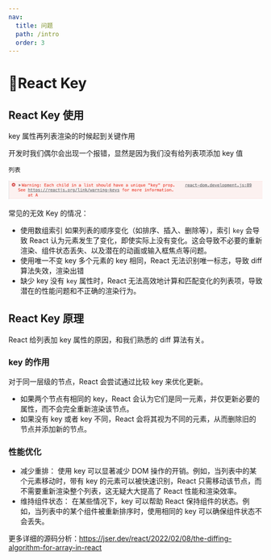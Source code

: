 ```yaml
---
nav:
  title: 问题
  path: /intro
  order: 3
---
```


# 💓React Key

## React Key 使用

key 属性再列表渲染的时候起到关键作用

开发时我们偶尔会出现一个报错，显然是因为我们没有给列表项添加 key 值

<code src="./Code.tsx">列表</code>

![reactkey](./pic1.png 'reactkey')

常见的无效 Key 的情况：

- 使用数组索引
  如果列表的顺序变化（如排序、插入、删除等），索引 `key` 会导致 React 认为元素发生了变化，即使实际上没有变化。这会导致不必要的重新渲染、组件状态丢失、以及潜在的动画或输入框焦点等问题。
- 使用唯一不变 key
  多个元素的 key 相同，React 无法识别唯一标志，导致 diff 算法失效，渲染出错
- 缺少 key
  没有 `key` 属性时，React 无法高效地计算和匹配变化的列表项，导致潜在的性能问题和不正确的渲染行为。

## React Key 原理

React 给列表加 key 属性的原因，和我们熟悉的 diff 算法有关。

### key 的作用

对于同一层级的节点，React 会尝试通过比较 key 来优化更新。

- 如果两个节点有相同的 key，React 会认为它们是同一元素，并仅更新必要的属性，而不会完全重新渲染该节点。
- 如果没有 key 或者 key 不同，React 会将其视为不同的元素，从而删除旧的节点并添加新的节点。

### 性能优化

- 减少重排：
  使用 key 可以显著减少 DOM 操作的开销。例如，当列表中的某个元素移动时，带有 key 的元素可以被快速识别，React 只需移动该节点，而不需要重新渲染整个列表，这无疑大大提高了 React 性能和渲染效率。
- 维持组件状态：
  在某些情况下，key 可以帮助 React 保持组件的状态。例如，当列表中的某个组件被重新排序时，使用相同的 key 可以确保组件状态不会丢失。

更多详细的源码分析：https://jser.dev/react/2022/02/08/the-diffing-algorithm-for-array-in-react
